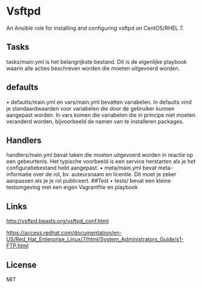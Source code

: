 # Vsftpd

An Ansible role for installing and configuring vsftpd on CentOS/RHEL 7.  

## Tasks
tasks/main.yml is het belangrijkste bestand. Dit is de eigenlijke playbook waarin alle acties beschreven worden die
moeten uitgevoerd worden.

## defaults
• defaults/main.yml en vars/main.yml bevatten variabelen. In defaults vind je standaardwaarden voor variabelen
die door de gebruiker kunnen aangepast worden. In vars komen die variabelen die in principe niet moeten veranderd
worden, bijvoorbeeld de namen van te installeren packages.
## Handlers
handlers/main.yml bevat taken die moeten uitgevoerd worden in reactie op een gebeurtenis. Het typische voorbeeld
is een service herstarten als je het configuratiebestand hebt aangepast.
• meta/main.yml bevat meta-informatie over de rol, bv. auteursnaam en licentie. Dit moet je zeker aanpassen als je je
rol publiceert.
##Test
• tests/ bevat een kleine testomgeving met een eigen Vagrantfile en playbook
## Links
http://vsftpd.beasts.org/vsftpd_conf.html  

https://access.redhat.com/documentation/en-US/Red_Hat_Enterprise_Linux/7/html/System_Administrators_Guide/s1-FTP.html  

## License

MIT
